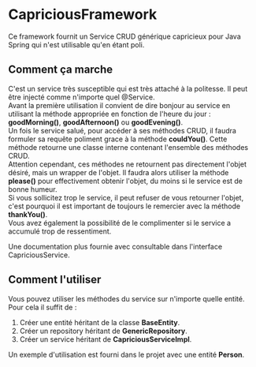 # CapriciousFramework
Ce framework fournit un Service CRUD générique capricieux pour Java Spring qui n'est utilisable qu'en étant poli.

## Comment ça marche

C'est un service très susceptible qui est très attaché à la politesse. Il peut être injecté comme n'importe quel @Service.  
Avant la première utilisation il convient de dire bonjour au service en utilisant la méthode
appropriée en fonction de l'heure du jour : **goodMorning()**, **goodAfternoon()** ou **goodEvening()**.  
Un fois le service salué, pour accéder à ses méthodes CRUD, il faudra formuler sa requête poliment grace à la
méthode **couldYou()**. Cette méthode retourne une classe interne contenant l'ensemble des méthodes CRUD.  
Attention cependant, ces méthodes ne retournent pas directement l'objet désiré, mais un wrapper de l'objet.
Il faudra alors utiliser la méthode **please()** pour effectivement obtenir l'objet, du moins si le service est de
bonne humeur.  
Si vous sollicitez trop le service, il peut refuser de vous retourner l'objet, c'est pourquoi il est important de
toujours le remercier avec la méthode **thankYou()**.  
Vous avez également la possibilité de le complimenter si le service a accumulé trop de ressentiment.

Une documentation plus fournie avec consultable dans l'interface CapriciousService.

## Comment l'utiliser
Vous pouvez utiliser les méthodes du service sur n'importe quelle entité. Pour cela il suffit de :
1. Créer une entité héritant de la classe **BaseEntity**.
2. Créer un repository héritant de **GenericRepository**.
3. Créer un service héritant de **CapriciousServiceImpl**.

Un exemple d'utilisation est fourni dans le projet avec une entité **Person**.
